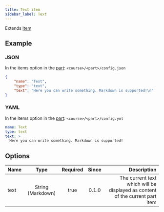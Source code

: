 ```yaml
---
title: Text item
sidebar_label: Text
---
```

Extends [Item](overview)

## Example

### JSON

In the items option in the [part](../part): `<course>/<part>/config.json`

```json
{
    "name": "Text",
    "type": "text",
    "text": "Here you can write something. Markdown is supported!\n"
}
```

### YAML

In the items option in the [part](../part): `<course>/<part>/config.yml`

```yaml
name: Text
type: text
text: >
  Here you can write something. Markdown is supported!
```

## Options

| Name |       Type        | Required | Since |                                                                  Description |
| :--- | :---------------: | :------: | :---: | ---------------------------------------------------------------------------: |
| text | String (Markdown) |   true   | 0.1.0 | The current text which will be displayed as content of the current part item |
